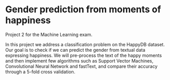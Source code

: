 # Gender prediction from moments of happiness
Project 2 for the Machine Learning exam.

In this project we address a classification problem on the HappyDB dataset. Our goal is to check if we can predict the gender from textual data expressing happiness. We will pre-process the text of the happy moments and then implement few algorithms such as Support Vector
Machines, Convolutional Neural Network and fastText, and compare their accuracy through a 5-fold cross validation.
